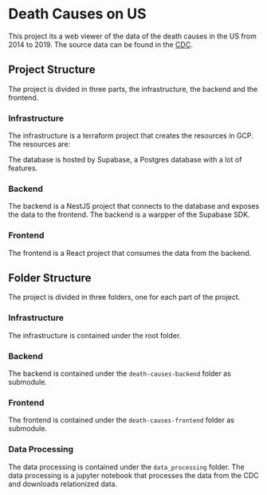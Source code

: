 # Death Causes on US 

This project its a web viewer of the data of the death causes in the US from 2014 to 2019.
The source data can be found in the [CDC](https://catalog.data.gov/dataset/monthly-counts-of-deaths-by-select-causes-2014-2019-da9df).

## Project Structure

The project is divided in three parts, the infrastructure, the backend and the frontend.

### Infrastructure

The infrastructure is a terraform project that creates the resources in GCP. The resources are:

The database is hosted by Supabase, a Postgres database with a lot of features.


### Backend

The backend is a NestJS project that connects to the database and exposes the data to the frontend. The backend is a warpper of the Supabase SDK.

### Frontend

The frontend is a React project that consumes the data from the backend.

## Folder Structure

The project is divided in three folders, one for each part of the project.

### Infrastructure

The infrastructure is contained under the root folder.

### Backend

The backend is contained under the `death-causes-backend` folder as submodule.

### Frontend

The frontend is contained under the `death-causes-frontend` folder as submodule.

### Data Processing

The data processing is contained under the `data_processing` folder. The data processing is a jupyter notebook that processes the data from the CDC and downloads relationized data.
